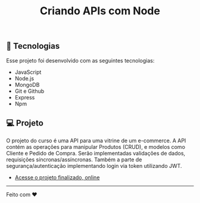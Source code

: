 <h1 align="center"> Criando APIs com Node </h1>

<br>

## 🚀 Tecnologias

Esse projeto foi desenvolvido com as seguintes tecnologias:


- JavaScript
- Node.js
- MongoDB
- Git e Github
- Express
- Npm

## 💻 Projeto

O projeto do curso é uma API para uma vitrine de um e-commerce. A API contém as operações para manipular Produtos (CRUD), e modelos como Cliente e Pedido de Compra. Serão implementadas validações de dados, requisições síncronas/assíncronas. Também a parte de segurança/autenticação implementando login via token utilizando JWT.

- [Acesse o projeto finalizado, online](https://allan-vent.github.io/)

---

Feito com ♥